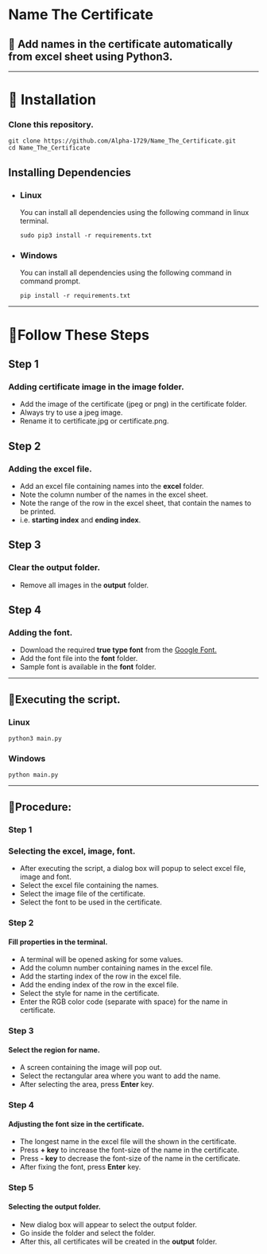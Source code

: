 # Name The Certificate

## :blue_book: Add names in the certificate automatically from excel sheet using Python3.

<hr>

<!-- Installation -->

# :beginner: Installation

### Clone this repository.

```
git clone https://github.com/Alpha-1729/Name_The_Certificate.git
cd Name_The_Certificate
```

## Installing Dependencies

- ### Linux

  You can install all dependencies using the following command in linux terminal.

  ```
  sudo pip3 install -r requirements.txt
  ```

- ### Windows

  You can install all dependencies using the following command in command prompt.

  ```
  pip install -r requirements.txt
  ```

<hr>

# :beginner:Follow These Steps

## Step 1

### Adding certificate image in the image folder.

<ul>
<li>Add the image of the certificate (jpeg or png) in the certificate folder.
<li>Always try to use a jpeg image.
<li>Rename it to certificate.jpg or certificate.png.
</ul>

## Step 2

### Adding the excel file.

<ul>
<li>Add an excel file containing names into the <b>excel</b> folder.
<li>Note the column number of the names in the excel sheet.
<li>Note the range of the row in the excel sheet, that contain the names to be printed.
<li>i.e. <b>starting index</b> and <b>ending index</b>.
</ul>

## Step 3

### Clear the output folder.

<ul>
<li>Remove all images in the <b>output</b> folder.
</ul>

## Step 4

### Adding the font.

<ul>
<li>Download the required <b>true type font</b> from the <a href="https://fonts.google.com/">Google Font.</a>
<li>Add the font file into the <b>font</b> folder.
<li> Sample font is available in the <b>font</b> folder.
</ul>
<hr>

## :beginner:Executing the script.

### Linux

```
python3 main.py
```

### Windows

```
python main.py
```

<hr>

## :beginner:Procedure:

### Step 1

### Selecting the excel, image, font.

<ul>
<li>After executing the script, a dialog box will popup to select excel file, image and font.
<li>Select the excel file containing the names.
<li>Select the image file of the certificate.
<li>Select the font to be used in the certificate.
</ul>

### Step 2

#### Fill properties in the terminal.

<ul>
<li> A terminal will be opened asking for some values.
<li>Add the column number containing names in the excel file.
<li>Add the starting index of the row in the excel file.
<li>Add the ending index of the row in the excel file.
<li> Select the style for name in the certificate.
<li>Enter the RGB color code (separate with space) for the name in certificate.
</ul>

### Step 3

#### Select the region for name.

<ul>
<li>A screen containing the image will pop out. 
<li>Select the rectangular area where you want to add the name.
<li> After selecting the area, press <b>Enter</b> key.
</ul>

### Step 4

#### Adjusting the font size in the certificate.

<ul>
<li>The longest name in the excel file will the shown in the certificate.
<li>Press <b>+ key</b> to increase the font-size of the name in the certificate.
<li>Press  <b>- key</b>  to decrease the font-size of the name in the certificate.
<li>After fixing the font, press <b>Enter</b> key.
</ul>

### Step 5

#### Selecting the output folder.

<ul>
<li>New dialog box will appear to select the output folder.
<li>Go inside the  folder and select the folder.
<li>After this, all certificates will be created in the <b>output</b> folder.
</ul>
